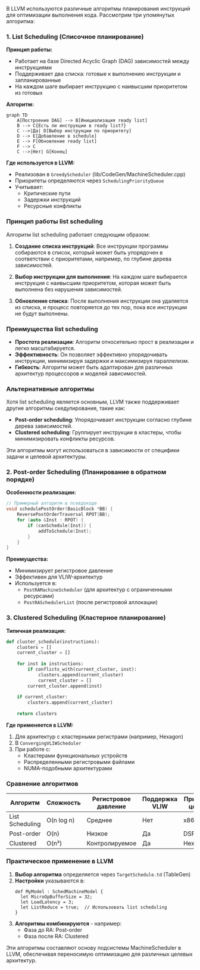 В LLVM используются различные алгоритмы планирования инструкций для оптимизации выполнения кода. Рассмотрим три упомянутых алгоритма:

### 1. List Scheduling (Списочное планирование)
**Принцип работы:**
- Работает на базе Directed Acyclic Graph (DAG) зависимостей между инструкциями
- Поддерживает два списка: готовые к выполнению инструкции и запланированные
- На каждом шаге выбирает инструкцию с наивысшим приоритетом из готовых

**Алгоритм:**
```mermaid
graph TD
    A[Построение DAG] --> B[Инициализация ready list]
    B --> C{Есть ли инструкции в ready list?}
    C -->|Да| D[Выбор инструкции по приоритету]
    D --> E[Добавление в schedule]
    E --> F[Обновление ready list]
    F --> C
    C -->|Нет| G[Конец]
```

**Где используется в LLVM:**
- Реализован в `GreedyScheduler` (lib/CodeGen/MachineScheduler.cpp)
- Приоритеты определяются через `SchedulingPriorityQueue`
- Учитывает:
  - Критические пути
  - Задержки инструкций
  - Ресурсные конфликты

### Принцип работы list scheduling

Алгоритм list scheduling работает следующим образом:

1. **Создание списка инструкций**: Все инструкции программы собираются в список, который может быть упорядочен в соответствии с приоритетами, например, по глубине дерева зависимостей.

2. **Выбор инструкции для выполнения**: На каждом шаге выбирается инструкция с наивысшим приоритетом, которая может быть выполнена без нарушения зависимостей.

3. **Обновление списка**: После выполнения инструкции она удаляется из списка, и процесс повторяется до тех пор, пока все инструкции не будут выполнены.

### Преимущества list scheduling

- **Простота реализации**: Алгоритм относительно прост в реализации и легко масштабируется.
- **Эффективность**: Он позволяет эффективно упорядочивать инструкции, минимизируя задержки и максимизируя параллелизм.
- **Гибкость**: Алгоритм может быть адаптирован для различных архитектур процессоров и моделей зависимостей.

### Альтернативные алгоритмы

Хотя list scheduling является основным, LLVM также поддерживает другие алгоритмы скедулирования, такие как:

- **Post-order scheduling**: Упорядочивает инструкции согласно глубине дерева зависимостей.
- **Clustered scheduling**: Группирует инструкции в кластеры, чтобы минимизировать конфликты ресурсов.

Эти алгоритмы могут использоваться в зависимости от специфики задачи и целевой архитектуры.


### 2. Post-order Scheduling (Планирование в обратном порядке)
**Особенности реализации:**
```cpp
// Примерный алгоритм в псевдокоде
void schedulePostOrder(BasicBlock *BB) {
    ReversePostOrderTraversal RPOT(BB);
    for (auto &Inst : RPOT) {
        if (canSchedule(Inst)) {
            addToSchedule(Inst);
        }
    }
}
```

**Преимущества:**
- Минимизирует регистровое давление
- Эффективен для VLIW-архитектур
- Используется в:
  - `PostRAMachineScheduler` (для архитектур с ограниченными ресурсами)
  - `PostRASchedulerList` (после регистровой аллокации)

### 3. Clustered Scheduling (Кластерное планирование)
**Типичная реализация:**
```python
def cluster_schedule(instructions):
    clusters = []
    current_cluster = []
    
    for inst in instructions:
        if conflicts_with(current_cluster, inst):
            clusters.append(current_cluster)
            current_cluster = []
        current_cluster.append(inst)
    
    if current_cluster:
        clusters.append(current_cluster)
    
    return clusters
```

**Где применяется в LLVM:**
1. Для архитектур с кластерными регистрами (например, Hexagon)
2. В `ConvergingVLIWScheduler`
3. При работе с:
   - Кластерами функциональных устройств
   - Распределенными регистровыми файлами
   - NUMA-подобными архитектурами

### Сравнение алгоритмов
| Алгоритм             | Сложность | Регистровое давление | Поддержка VLIW | Пример цели |
|----------------------|-----------|-----------------------|----------------|-------------|
| List Scheduling      | O(n log n)| Среднее               | Нет            | x86         |
| Post-order           | O(n)      | Низкое                | Да             | DSP         |
| Clustered            | O(n²)     | Контролируемое        | Да             | Hexagon     |

### Практическое применение в LLVM
1. **Выбор алгоритма** определяется через `TargetSchedule.td` (TableGen)
2. **Настройки** указываются в:
   ```tablegen
   def MyModel : SchedMachineModel {
     let MicroOpBufferSize = 32;
     let LoadLatency = 3;
     let ListReduce = true;  // Использовать list scheduling
   }
   ```
3. **Алгоритмы комбинируются** - например:
   - Фаза до RA: Post-order
   - Фаза после RA: Clustered

Эти алгоритмы составляют основу подсистемы MachineScheduler в LLVM, обеспечивая переносимую оптимизацию для различных целевых архитектур.
